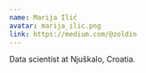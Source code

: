 ```yaml
---
name: Marija Ilić
avatar: marija_ilic.png
link: https://medium.com/@zoldin
---
```


Data scientist at Njuškalo, Croatia.
